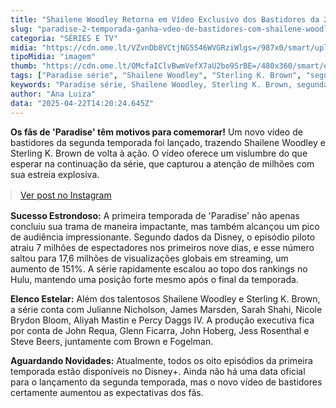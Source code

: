 ```yaml
---
title: "Shailene Woodley Retorna em Vídeo Exclusivo dos Bastidores da 2ª Temporada de 'Paradise'"
slug: "paradise-2-temporada-ganha-vdeo-de-bastidores-com-shailene-woodley-veja"
categoria: "SÉRIES E TV"
midia: "https://cdn.ome.lt/VZvnDb8VCtjNG5S46WVGRziWlgs=/987x0/smart/uploads/conteudo/fotos/OMELETE_CAPA_-_2025-04-22T103542.753.png"
tipoMidia: "imagem"
thumb: "https://cdn.ome.lt/OMcfaIClvBwmVefX7aU2bo9SrBE=/480x360/smart/extras/conteudos/omelete_THUMB_-_2025-04-22T103528.580.png"
tags: ["Paradise série", "Shailene Woodley", "Sterling K. Brown", "segunda temporada Paradise", "Disney+", "séries streaming"]
keywords: "Paradise série, Shailene Woodley, Sterling K. Brown, segunda temporada Paradise, Disney+, séries streaming"
author: "Ana Luiza"
data: "2025-04-22T14:20:24.645Z"
---
```


**Os fãs de 'Paradise' têm motivos para comemorar!** Um novo vídeo de bastidores da segunda temporada foi lançado, trazendo Shailene Woodley e Sterling K. Brown de volta à ação. O vídeo oferece um vislumbre do que esperar na continuação da série, que capturou a atenção de milhões com sua estreia explosiva.

<blockquote class="instagram-media" data-instgrm-permalink="https://www.instagram.com/reel/DIuBPL8zssI/" data-instgrm-version="14" style="width:100%; max-width:540px; margin:1rem auto;"><a href="https://www.instagram.com/reel/DIuBPL8zssI/">Ver post no Instagram</a></blockquote>

**Sucesso Estrondoso:** A primeira temporada de 'Paradise' não apenas concluiu sua trama de maneira impactante, mas também alcançou um pico de audiência impressionante. Segundo dados da Disney, o episódio piloto atraiu 7 milhões de espectadores nos primeiros nove dias, e esse número saltou para 17,6 milhões de visualizações globais em streaming, um aumento de 151%. A série rapidamente escalou ao topo dos rankings no Hulu, mantendo uma posição forte mesmo após o final da temporada.

**Elenco Estelar:** Além dos talentosos Shailene Woodley e Sterling K. Brown, a série conta com Julianne Nicholson, James Marsden, Sarah Shahi, Nicole Brydon Bloom, Aliyah Mastin e Percy Daggs IV. A produção executiva fica por conta de John Requa, Glenn Ficarra, John Hoberg, Jess Rosenthal e Steve Beers, juntamente com Brown e Fogelman.

**Aguardando Novidades:** Atualmente, todos os oito episódios da primeira temporada estão disponíveis no Disney+. Ainda não há uma data oficial para o lançamento da segunda temporada, mas o novo vídeo de bastidores certamente aumentou as expectativas dos fãs.
